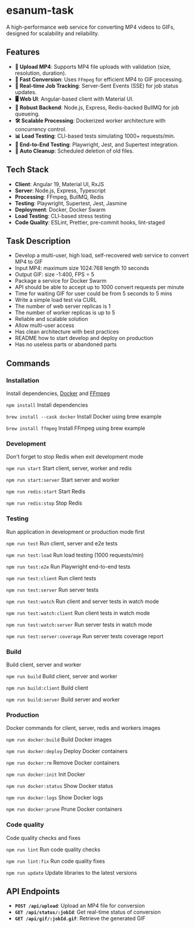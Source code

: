 # esanum-task

A high-performance web service for converting MP4 videos to GIFs, designed for scalability and reliability.

## Features
- **🎥 Upload MP4**: Supports MP4 file uploads with validation (size, resolution, duration).
- **🚀 Fast Conversion**: Uses `FFmpeg` for efficient MP4 to GIF processing.
- **📡 Real-time Job Tracking**: Server-Sent Events (SSE) for job status updates.
- **🖥️ Web UI**: Angular-based client with Material UI.
- **🔧 Robust Backend**: Node.js, Express, Redis-backed BullMQ for job queueing.
- **🛠️ Scalable Processing**: Dockerized worker architecture with concurrency control.
- **📊 Load Testing**: CLI-based tests simulating 1000+ requests/min.
- **🧪 End-to-End Testing**: Playwright, Jest, and Supertest integration.
- **🧹 Auto Cleanup**: Scheduled deletion of old files.

## Tech Stack
- **Client**: Angular 19, Material UI, RxJS
- **Server**: Node.js, Express, Typescript
- **Processing**: FFmpeg, BullMQ, Redis
- **Testing**: Playwright, Supertest, Jest, Jasmine
- **Deployment**: Docker, Docker Swarm
- **Load Testing**: CLI-based stress testing
- **Code Quality**: ESLint, Prettier, pre-commit hooks, lint-staged

## Task Description

- Develop a multi-user, high load, self-recovered web service to convert MP4
	 to GIF
- Input MP4: maximum size 1024:768 length 10 seconds
- Output GIF: size -1:400, FPS = 5
- Package a service for Docker Swarm
- API should be able to accept up to 1000 convert requests per minute
- Time for waiting GIF for user could be from 5 seconds to 5 mins
- Write a simple load test via CURL
- The number of web server replicas is 1
- The number of worker replicas is up to 5
- Reliable and scalable solution
- Allow multi-user access
- Has clean architecture with best practices
- README how to start develop and deploy on production
- Has no useless parts or abandoned parts

## Commands

### Installation

Install dependencies, [Docker](https://docs.docker.com/get-docker/) and [FFmpeg](https://ffmpeg.org/download.html)

`npm install` Install dependencies

`brew install --cask docker` Install Docker using brew example

`brew install ffmpeg` Install FFmpeg using brew example

### Development

Don't forget to stop Redis when exit development mode

`npm run start` Start client, server, worker and redis

`npm run start:server` Start server and worker

`npm run redis:start` Start Redis

`npm run redis:stop` Stop Redis

### Testing

Run application in development or production mode first

`npm run test` Run client, server and e2e tests

`npm run test:load` Run load testing (1000 requests/min)

`npm run test:e2e` Run Playwright end-to-end tests

`npm run test:client` Run client tests

`npm run test:server` Run server tests

`npm run test:watch` Run client and server tests in watch mode

`npm run test:watch:client` Run client tests in watch mode

`npm run test:watch:server` Run server tests in watch mode

`npm run test:server:coverage` Run server tests coverage report

### Build

Build client, server and worker

`npm run build` Build client, server and worker

`npm run build:client` Build client

`npm run build:server` Build server and worker

### Production

Docker commands for client, server, redis and workers images

`npm run docker:build` Build Docker images

`npm run docker:deploy` Deploy Docker containers

`npm run docker:rm` Remove Docker containers

`npm run docker:init` Init Docker

`npm run docker:status` Show Docker status

`npm run docker:logs` Show Docker logs

`npm run docker:prune` Prune Docker containers

### Code quality

Code quality checks and fixes

`npm run lint` Run code quality checks

`npm run lint:fix` Run code quality fixes

`npm run update` Update libraries to the latest versions

## API Endpoints
- **`POST /api/upload`**: Upload an MP4 file for conversion
- **`GET /api/status/:jobId`**: Get real-time status of conversion
- **`GET /api/gif/:jobId.gif`**: Retrieve the generated GIF
